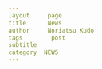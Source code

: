 ```yaml
---
layout     page
title      News
author     Noriatsu Kudo
tags 		post 
subtitle  	
category  NEWS
---
```

